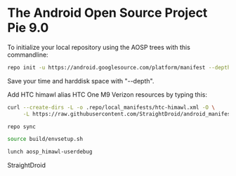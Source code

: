 The Android Open Source Project Pie 9.0
==============================================

To initialize your local repository using the AOSP trees with this commandline:
````bash
repo init -u https://android.googlesource.com/platform/manifest --depth=1 -b android-9.0.0_r16
````
Save your time and harddisk space with "--depth".

Add HTC himawl  alias HTC One M9 Verizon resources by typing this:
````bash
curl --create-dirs -L -o .repo/local_manifests/htc-himawl.xml -O \
     -L https://raw.githubusercontent.com/StraightDroid/android_manifest/aosp-9.0/htc-himawl.xml

repo sync

source build/envsetup.sh

lunch aosp_himawl-userdebug
````

StraightDroid
